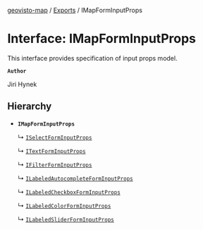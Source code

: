 [geovisto-map](../README.md) / [Exports](../modules.md) / IMapFormInputProps

# Interface: IMapFormInputProps

This interface provides specification of input props model.

**`Author`**

Jiri Hynek

## Hierarchy

- **`IMapFormInputProps`**

  ↳ [`ISelectFormInputProps`](ISelectFormInputProps.md)

  ↳ [`ITextFormInputProps`](ITextFormInputProps.md)

  ↳ [`IFilterFormInputProps`](IFilterFormInputProps.md)

  ↳ [`ILabeledAutocompleteFormInputProps`](ILabeledAutocompleteFormInputProps.md)

  ↳ [`ILabeledCheckboxFormInputProps`](ILabeledCheckboxFormInputProps.md)

  ↳ [`ILabeledColorFormInputProps`](ILabeledColorFormInputProps.md)

  ↳ [`ILabeledSliderFormInputProps`](ILabeledSliderFormInputProps.md)
